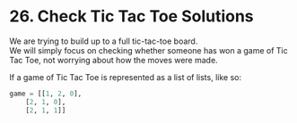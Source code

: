 # 26. Check Tic Tac Toe Solutions

We are trying to build up to a full tic-tac-toe board.   
We will simply focus on checking whether someone has won a game of Tic Tac Toe, not worrying about how the moves were made.   

If a game of Tic Tac Toe is represented as a list of lists, like so:   

```python
game = [[1, 2, 0],
	[2, 1, 0],
	[2, 1, 1]]
```


